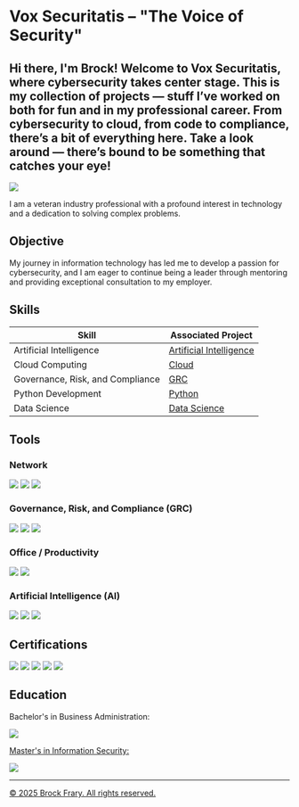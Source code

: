 # Vox Securitatis – "The Voice of Security"

## Hi there, I'm Brock! Welcome to Vox Securitatis, where cybersecurity takes center stage. This is my collection of projects — stuff I’ve worked on both for fun and in my professional career. From cybersecurity to cloud, from code to compliance, there’s a bit of everything here. Take a look around — there’s bound to be something that catches your eye!
<a href="https://linkedin.com/in/brockfrary" target="_blank" rel="noopener noreferrer"><img src="https://img.shields.io/badge/-LinkedIn-0072b1?&style=for-the-badge&logo=linkedin&logoColor=white"></a>

I am a veteran industry professional with a profound interest in technology and a dedication to solving complex problems.

## Objective

My journey in information technology has led me to develop a passion for cybersecurity, and I am eager to continue being a leader through mentoring and providing exceptional consultation to my employer.

## Skills

| Skill                                         | Associated Project         |
|-----------------------------------------------|----------------------------|
| Artificial Intelligence			| <a href="https://github.com/VoxSecuritatis/Artificial-Intelligence">Artificial Intelligence</a>|
| Cloud	Computing  				| <a href="https://github.com/VoxSecuritatis/Cloud">Cloud</a>|
| Governance, Risk, and Compliance		| <a href="https://github.com/VoxSecuritatis/GRC">GRC|
| Python Development		| <a href="https://github.com/VoxSecuritatis/Python">Python|
| Data Science				| <a href="https://github.com/VoxSecuritatis/data-science">Data Science|


## Tools

### Network
<div>
    <img src="https://img.shields.io/badge/-Wireshark-1679A7?&style=for-the-badge&logo=Wireshark&logoColor=white" />
    <img src="https://img.shields.io/badge/-Cisco%20ISE-1BA0D7?&style=for-the-badge&logo=cisco&logoColor=white" />
    <img src="https://img.shields.io/badge/-HID%20AAA-0064B0?&style=for-the-badge&logo=hid&logoColor=white" />
</div>

### Governance, Risk, and Compliance (GRC)
<div>
    <img src="https://img.shields.io/badge/-BitSight-1A477C?&style=for-the-badge&logo=bitsight&logoColor=white" />
    <img src="https://img.shields.io/badge/-INTROS-003366?&style=for-the-badge&logoColor=white" />
    <img src="https://img.shields.io/badge/-AuditBoard-0053CE?&style=for-the-badge&logo=auditboard&logoColor=white" />
</div>

### Office / Productivity
<div>
    <img src="https://img.shields.io/badge/-Microsoft%20Office%20365-D83B01?&style=for-the-badge&logo=microsoftoffice&logoColor=white" />
    <img src="https://img.shields.io/badge/-Microsoft%20Visio-3955A3?&style=for-the-badge&logo=microsoftvisio&logoColor=white" />
</div>

### Artificial Intelligence (AI)
<div>
    <img src="https://img.shields.io/badge/-ChatGPT-10A37F?&style=for-the-badge&logo=openai&logoColor=white" />
    <img src="https://img.shields.io/badge/-Microsoft%20Copilot-258FFA?&style=for-the-badge&logo=microsoft&logoColor=white" />
    <img src="https://img.shields.io/badge/-Amazon%20Bedrock-232F3E?&style=for-the-badge&logo=amazonaws&logoColor=white" />
</div>

## Certifications
<div>
    <img src="https://img.shields.io/badge/-CISSP-2C8540?&style=for-the-badge&logo=isc2&logoColor=white" />
    <img src="https://img.shields.io/badge/-CCSP-2C8540?&style=for-the-badge&logo=isc2&logoColor=white" />
    <img src="https://img.shields.io/badge/-CRISC-F1B52D?style=for-the-badge&logo=isaca&logoColor=white" />
    <img src="https://img.shields.io/badge/-CCNA%20CyberOps-1BA0D7?&style=for-the-badge&logo=cisco&logoColor=white" />
    <img src="https://img.shields.io/badge/-CySA%2B-2F8D46?&style=for-the-badge&logo=comptia&logoColor=white" />
</div>

## Education
<div>
    Bachelor's in Business Administration:<p>
	<a href="https://www.google.com/search?q=SUNY+at+Oswego+Bachelors+Business+Administration+degree" target="_blank" rel="noopener noreferrer"><img src="https://img.shields.io/badge/-SUNY%20Oswego-154734?&style=for-the-badge&logoColor=white" /></p>
    Master's in Information Security:<p>
	<a href="https://www.google.com/search?q=capella+university+masters+of+information+security+degree" target="_blank" rel="noopener noreferrer"><img src="https://img.shields.io/badge/-Capella%20University-9D2235?&style=for-the-badge&logoColor=white" /></p>
</div>

---

© 2025 Brock Frary. All rights reserved.
